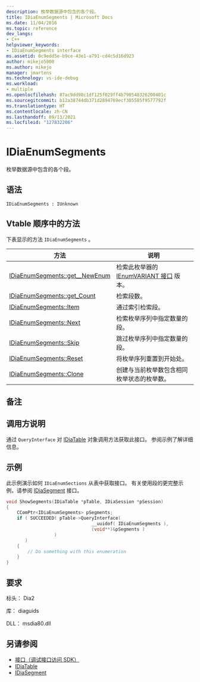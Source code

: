 ```yaml
---
description: 枚举数据源中包含的各个段。
title: IDiaEnumSegments | Microsoft Docs
ms.date: 11/04/2016
ms.topic: reference
dev_langs:
- C++
helpviewer_keywords:
- IDiaEnumSegments interface
ms.assetid: 0c9edd5e-b9ce-43e1-a791-cd4c5d16d923
author: mikejo5000
ms.author: mikejo
manager: jmartens
ms.technology: vs-ide-debug
ms.workload:
- multiple
ms.openlocfilehash: 87ac9dd98c1df125f029ff4b790548326200401c
ms.sourcegitcommit: b12a38744db371d2894769ecf305585f9577792f
ms.translationtype: HT
ms.contentlocale: zh-CN
ms.lasthandoff: 09/13/2021
ms.locfileid: "127832206"
---
```

# <a name="idiaenumsegments"></a>IDiaEnumSegments
枚举数据源中包含的各个段。

## <a name="syntax"></a>语法

```
IDiaEnumSegments : IUnknown
```

## <a name="methods-in-vtable-order"></a>Vtable 顺序中的方法
下表显示的方法 `IDiaEnumSegments` 。

|方法|说明|
|------------|-----------------|
|[IDiaEnumSegments::get__NewEnum](../../debugger/debug-interface-access/idiaenumsegments-get-newenum.md)|检索此枚举器的 [IEnumVARIANT 接口](/previous-versions/windows/desktop/api/oaidl/nn-oaidl-ienumvariant) 版本。|
|[IDiaEnumSegments::get_Count](../../debugger/debug-interface-access/idiaenumsegments-get-count.md)|检索段数。|
|[IDiaEnumSegments::Item](../../debugger/debug-interface-access/idiaenumsegments-item.md)|通过索引检索段。|
|[IDiaEnumSegments::Next](../../debugger/debug-interface-access/idiaenumsegments-next.md)|检索枚举序列中指定数量的段。|
|[IDiaEnumSegments::Skip](../../debugger/debug-interface-access/idiaenumsegments-skip.md)|跳过枚举序列中指定数量的段。|
|[IDiaEnumSegments::Reset](../../debugger/debug-interface-access/idiaenumsegments-reset.md)|将枚举序列重置到开始处。|
|[IDiaEnumSegments::Clone](../../debugger/debug-interface-access/idiaenumsegments-clone.md)|创建与当前枚举数包含相同枚举状态的枚举数。|

## <a name="remarks"></a>备注

## <a name="notes-for-callers"></a>调用方说明
通过 `QueryInterface` 对 [IDiaTable](../../debugger/debug-interface-access/idiatable.md) 对象调用方法获取此接口。 参阅示例了解详细信息。

## <a name="example"></a>示例
此示例演示如何 `IDiaEnumSections` 从表中获取接口。 有关使用段的更完整示例，请参阅 [IDiaSegment](../../debugger/debug-interface-access/idiasegment.md) 接口。

```C++
void ShowSegments(IDiaTable *pTable, IDiaSession *pSession)
{
    CComPtr<IDiaEnumSegments> pSegments;
    if ( SUCCEEDED( pTable->QueryInterface(
                                __uuidof( IDiaEnumSegments ),
                                (void**)&pSegments )
                  )
       )
    {
        // Do something with this enumeration
    }
}
```

## <a name="requirements"></a>要求
标头： Dia2

库： diaguids

DLL： msdia80.dll

## <a name="see-also"></a>另请参阅
- [接口（调试接口访问 SDK）](../../debugger/debug-interface-access/interfaces-debug-interface-access-sdk.md)
- [IDiaTable](../../debugger/debug-interface-access/idiatable.md)
- [IDiaSegment](../../debugger/debug-interface-access/idiasegment.md)
